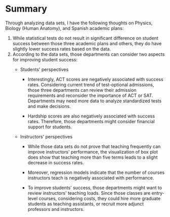 # Summary

Through analyzing data sets, I have the following thoughts on Physics, Biology (Human Anatomy), and Spanish academic plans: 

1.  While statistical tests do not result in significant difference on student success between those three academic plans and others, they do have slightly lower success rates based on the data. 
2.  According to the data sets, those departments can consider two aspects for improving student success: 
    -   Students' perspectives 

        -   Interestingly, ACT scores are negatively associated with success rates. Considering current trend of test-optional admissions, those three departments can review their admission requirements and reconsider the importance of ACT or SAT. Departments may need more data to analyze standardized tests and make decisions. 

        -   Hardship scores are also negatively associated with success rates. Therefore, those departments might consider financial support for students. 

    -   Instructors' perspectives 

        -   While those data sets do not prove that teaching frequently can improve instructors' performance, the visualization of box plot does show that teaching more than five terms leads to a slight decrease in success rates. 

        -   Moreover, regression models indicate that the number of courses instructors teach is negatively associated with performance. 

        -   To improve students' success, those departments might want to review instructors' teaching loads. Since those classes are entry-level courses, considering costs, they could hire more graduate students as teaching assistants, or recruit more adjunct professors and instructors. 

 
